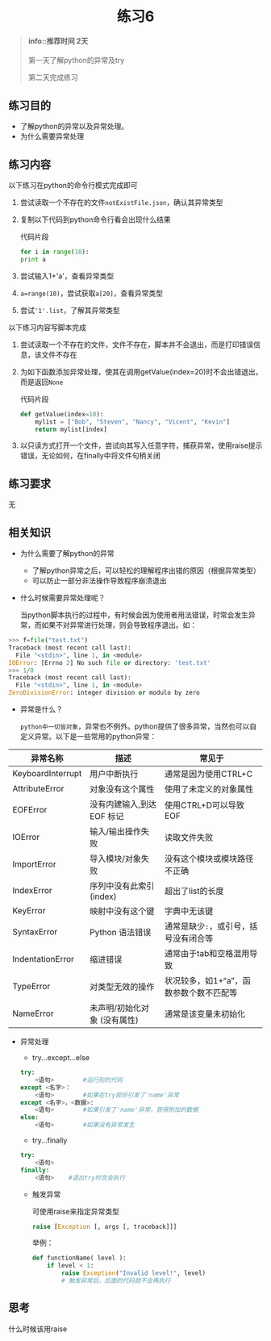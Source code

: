 # <center>练习6</center>

<!-- toc -->

> #### info::推荐时间 2天
>
> 第一天了解python的异常及try
>
> 第二天完成练习

## 练习目的

* 了解python的异常以及异常处理。
* 为什么需要异常处理

## 练习内容

以下练习在python的命令行模式完成即可

1. 尝试读取一个不存在的文件`notExistFile.json`，确认其异常类型
2. 复制以下代码到python命令行看会出现什么结果

    代码片段

    ``` python
    for i in range(10):
    print a
    ```

3. 尝试输入1+'a'，查看异常类型
4. `a=range(10)`，尝试获取`a[20]`，查看异常类型
5. 尝试`'1'.list`，了解其异常类型

以下练习内容写脚本完成

1. 尝试读取一个不存在的文件，文件不存在，脚本并不会退出，而是打印错误信息，该文件不存在
2. 为如下函数添加异常处理，使其在调用getValue(index=20)时不会出错退出，而是返回`None`

    代码片段

    ``` python
    def getValue(index=10):
	    mylist = ["Bob", "Steven", "Nancy", "Vicent", "Kevin"]
	    return mylist[index]
    ```

3. 以只读方式打开一个文件，尝试向其写入任意字符，捕获异常，使用raise提示错误，无论如何，在finally中将文件句柄关闭

## 练习要求

无

## 相关知识

* 为什么需要了解python的异常

    * 了解python异常之后，可以轻松的理解程序出错的原因（根据异常类型）
    * 可以防止一部分非法操作导致程序崩溃退出

* 什么时候需要异常处理呢？

    当python脚本执行的过程中，有时候会因为使用者用法错误，时常会发生异常，而如果不对异常进行处理，则会导致程序退出。如：

``` python
>>> f=file("test.txt")
Traceback (most recent call last):
  File "<stdin>", line 1, in <module>
IOError: [Errno 2] No such file or directory: 'test.txt'
>>> 1/0
Traceback (most recent call last):
  File "<stdin>", line 1, in <module>
ZeroDivisionError: integer division or modulo by zero
```


* 异常是什么？
	
    `python中一切皆对象`，异常也不例外。python提供了很多异常，当然也可以自定义异常。以下是一些常用的python异常：

异常名称 | 描述 | 常见于
------- |------- | --------
KeyboardInterrupt | 用户中断执行 | 通常是因为使用CTRL+C
AttributeError | 对象没有这个属性 | 使用了未定义的对象属性
EOFError | 没有内建输入,到达EOF 标记 | 使用CTRL+D可以导致EOF
IOError | 输入/输出操作失败 | 读取文件失败
ImportError | 导入模块/对象失败 | 没有这个模块或模块路径不正确
IndexError | 序列中没有此索引(index) | 超出了list的长度
KeyError | 映射中没有这个键 | 字典中无该键
SyntaxError | Python 语法错误 | 通常是缺少`:`，或引号，括号没有闭合等
IndentationError | 缩进错误 | 通常由于tab和空格混用导致
TypeError | 对类型无效的操作 | 状况较多，如1+“a”，函数参数个数不匹配等
NameError | 未声明/初始化对象 (没有属性) | 通常是该变量未初始化

* 异常处理

    * try...except...else

    ``` python
    try:
     	<语句>        #运行别的代码
    except <名字>：
        <语句>        #如果在try部份引发了'name'异常
    except <名字>，<数据>:
        <语句>        #如果引发了'name'异常，获得附加的数据
    else:
        <语句>        #如果没有异常发生
    ```

    * try...finally

    ``` python
    try:
    	<语句>
    finally:
    	<语句>    #退出try时总会执行
    ```

    * 触发异常

        可使用raise来指定异常类型

        ``` python
        raise [Exception [, args [, traceback]]]
        ```

        举例：
        ``` python
        def functionName( level ):
            if level < 1:
                raise Exception("Invalid level!", level)
            	# 触发异常后，后面的代码就不会再执行
        ```

## 思考

什么时候该用raise





